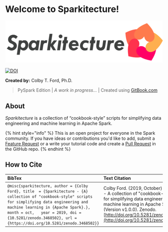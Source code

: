 # Welcome to Sparkitecture!

![](.gitbook/assets/sparkitecture_logo.png)

[![DOI](https://zenodo.org/badge/167874964.svg)](https://zenodo.org/badge/latestdoi/167874964)

**Created by:** Colby T. Ford, Ph.D.

> PySpark Edition \| _A work in progress..._ \| Created using [GitBook.com](https://www.gitbook.com/)

## About

_Sparkitecture_ is a collection of “cookbook-style” scripts for simplifying data engineering and machine learning in Apache Spark.

{% hint style="info" %}
This is an open project for everyone in the Spark community. If you have ideas or contributions you'd like to add, submit a [Feature Request](https://github.com/colbyford/sparkitecture/issues/new/choose) or a write your tutorial code and create a [Pull Request](https://github.com/colbyford/sparkitecture/pulls) in the GitHub repo.
{% endhint %}

## How to Cite

| BibTex | Text Citation |
| :--- | :--- |
| `@misc{sparkitecture, author = {Colby Ford}, title  = {Sparkitecture - {A} collection of "cookbook-style" scripts for simplifying data engineering and machine learning in {Apache Spark}.}, month = oct,   year = 2019, doi = {10.5281/zenodo.3468502}, url = {https://doi.org/10.5281/zenodo.3468502}}` | Colby Ford. \(2019, October\) Sparkitecture - A collection of "cookbook-style" scripts for simplifying data engineering and machine learning in Apache Spark., \(Version v1.0.0\). Zenodo. [http://doi.org/10.5281/zenodo.3468502](http://doi.org/10.5281/zenodo.3468502) |

